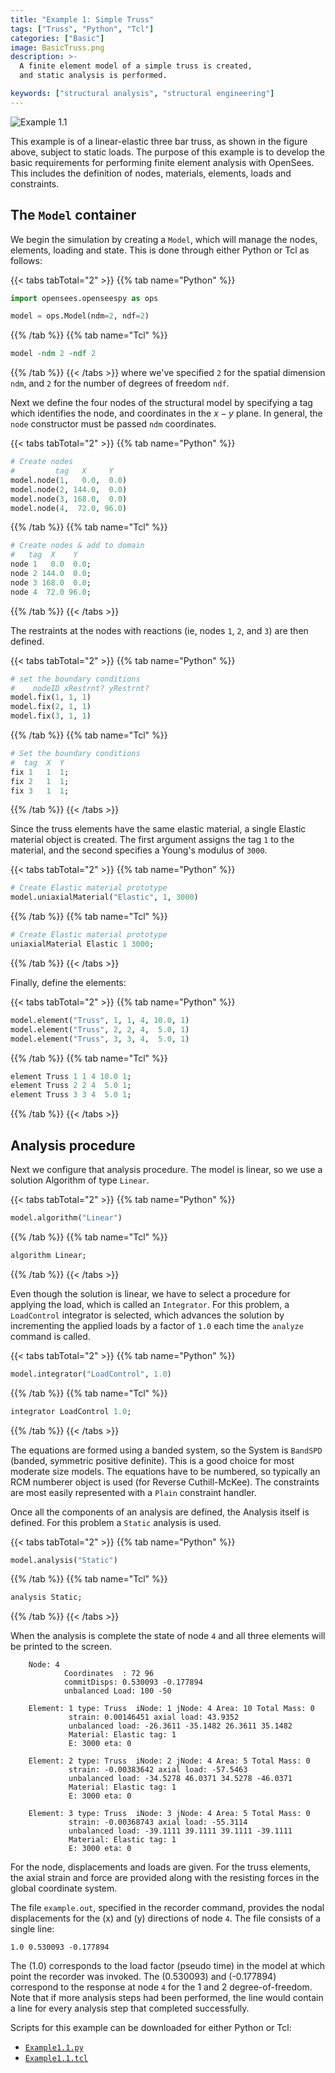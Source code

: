```yaml
---
title: "Example 1: Simple Truss"
tags: ["Truss", "Python", "Tcl"]
categories: ["Basic"]
image: BasicTruss.png
description: >-
  A finite element model of a simple truss is created,
  and static analysis is performed.

keywords: ["structural analysis", "structural engineering"]
---
```



![Example 1.1](Example1.svg)

This example is of a linear-elastic three bar truss, as shown in
the figure above, subject to static loads. The purpose of this
example is to develop the basic requirements for performing
finite element analysis with OpenSees.
This includes the definition of nodes,
materials, elements, loads and constraints. 


## The `Model` container

We begin the simulation by creating a `Model`, which will manage
the nodes, elements, loading and state. This is done through
either Python or Tcl as follows:

{{< tabs tabTotal="2" >}}
{{% tab name="Python" %}}
```python
import opensees.openseespy as ops

model = ops.Model(ndm=2, ndf=2)
```
{{% /tab %}}
{{% tab name="Tcl" %}}
```tcl
model -ndm 2 -ndf 2
```
{{% /tab %}}
{{< /tabs >}}
where we've specified `2` for the spatial dimension `ndm`, and
`2` for the number of degrees of freedom `ndf`.

Next we define the four nodes of the structural model by specifying
a tag which identifies the node, and coordinates in the $x-y$ plane.
In general, the `node` constructor must be passed `ndm` coordinates.

{{< tabs tabTotal="2" >}}
{{% tab name="Python" %}}
```python
# Create nodes
#         tag   X     Y
model.node(1,   0.0,  0.0)
model.node(2, 144.0,  0.0)
model.node(3, 168.0,  0.0)
model.node(4,  72.0, 96.0)
```
{{% /tab %}}
{{% tab name="Tcl" %}}
```tcl
# Create nodes & add to domain
#   tag  X    Y
node 1   0.0  0.0;
node 2 144.0  0.0;
node 3 168.0  0.0;
node 4  72.0 96.0;
```
{{% /tab %}}
{{< /tabs >}}

The restraints at the nodes with reactions (ie, nodes `1`, `2`, and `3`)
are then defined.

{{< tabs tabTotal="2" >}}
{{% tab name="Python" %}}
```python
# set the boundary conditions
#    nodeID xRestrnt? yRestrnt?
model.fix(1, 1, 1)
model.fix(2, 1, 1)
model.fix(3, 1, 1)
```
{{% /tab %}}
{{% tab name="Tcl" %}}
```tcl
# Set the boundary conditions
#  tag  X  Y
fix 1   1  1;
fix 2   1  1;
fix 3   1  1;
```
{{% /tab %}}
{{< /tabs >}}


Since the truss elements have the same elastic material,
a single Elastic material object is created. The first
argument assigns the tag `1` to the material, and the
second specifies a Young's modulus of `3000`.

{{< tabs tabTotal="2" >}}
{{% tab name="Python" %}}
```python
# Create Elastic material prototype
model.uniaxialMaterial("Elastic", 1, 3000)
```
{{% /tab %}}
{{% tab name="Tcl" %}}
```tcl
# Create Elastic material prototype
uniaxialMaterial Elastic 1 3000;
```
{{% /tab %}}
{{< /tabs >}}

Finally, define the elements:

{{< tabs tabTotal="2" >}}
{{% tab name="Python" %}}
```python
model.element("Truss", 1, 1, 4, 10.0, 1)
model.element("Truss", 2, 2, 4,  5.0, 1)
model.element("Truss", 3, 3, 4,  5.0, 1)
```
{{% /tab %}}
{{% tab name="Tcl" %}}
```tcl
element Truss 1 1 4 10.0 1;
element Truss 2 2 4  5.0 1;
element Truss 3 3 4  5.0 1;
```
{{% /tab %}}
{{< /tabs >}}

## Analysis procedure

Next we configure that analysis procedure.
The model is linear, so we use a solution Algorithm of type `Linear`. 

{{< tabs tabTotal="2" >}}
{{% tab name="Python" %}}
```python
model.algorithm("Linear")
```
{{% /tab %}}
{{% tab name="Tcl" %}}
```tcl
algorithm Linear;
```
{{% /tab %}}
{{< /tabs >}}


Even though the solution is linear, we have to select a procedure for
applying the load, which is called an `Integrator`. 
For this problem, a `LoadControl` integrator is selected, which
advances the solution by incrementing the applied loads by a
factor of `1.0` each time the `analyze` command is called.

{{< tabs tabTotal="2" >}}
{{% tab name="Python" %}}
```python
model.integrator("LoadControl", 1.0)
```
{{% /tab %}}
{{% tab name="Tcl" %}}
```tcl
integrator LoadControl 1.0;
```
{{% /tab %}}
{{< /tabs >}}

The equations are formed
using a banded system, so the System is `BandSPD` (banded, symmetric
positive definite). This is a good choice for most moderate size models.
The equations have to be numbered, so typically an RCM numberer object
is used (for Reverse Cuthill-McKee). 
The constraints are most easily represented with a `Plain` constraint handler.

Once all the components of an analysis are defined, the Analysis 
itself is defined. For this problem a `Static` analysis is used.

{{< tabs tabTotal="2" >}}
{{% tab name="Python" %}}
```python
model.analysis("Static")
```
{{% /tab %}}
{{% tab name="Tcl" %}}
```tcl
analysis Static;
```
{{% /tab %}}
{{< /tabs >}}

When the analysis is complete the state of node `4` and all three elements
will be printed to the screen.

```
    Node: 4
            Coordinates  : 72 96 
            commitDisps: 0.530093 -0.177894 
            unbalanced Load: 100 -50 

    Element: 1 type: Truss  iNode: 1 jNode: 4 Area: 10 Total Mass: 0 
             strain: 0.00146451 axial load: 43.9352 
             unbalanced load: -26.3611 -35.1482 26.3611 35.1482 
             Material: Elastic tag: 1
             E: 3000 eta: 0

    Element: 2 type: Truss  iNode: 2 jNode: 4 Area: 5 Total Mass: 0 
             strain: -0.00383642 axial load: -57.5463 
             unbalanced load: -34.5278 46.0371 34.5278 -46.0371 
             Material: Elastic tag: 1
             E: 3000 eta: 0

    Element: 3 type: Truss  iNode: 3 jNode: 4 Area: 5 Total Mass: 0 
             strain: -0.00368743 axial load: -55.3114 
             unbalanced load: -39.1111 39.1111 39.1111 -39.1111 
             Material: Elastic tag: 1
             E: 3000 eta: 0
```

For the node, displacements and loads are given. For the truss elements,
the axial strain and force are provided along with the resisting forces
in the global coordinate system.

The file `example.out`, specified in the recorder command, provides
the nodal displacements for the \(x\) and \(y\) directions of node `4`. The file
consists of a single line:

    1.0 0.530093 -0.177894 

The \(1.0\) corresponds to the load factor (pseudo time) in the model at
which point the recorder was invoked. The \(0.530093\) and \(-0.177894\)
correspond to the response at node `4` for the 1 and 2
degree-of-freedom. Note that if more analysis steps had been performed,
the line would contain a line for every analysis step that completed
successfully.

Scripts for this example can be downloaded for either
Python or Tcl:

- [`Example1.1.py`](./Example1.1.py)
- [`Example1.1.tcl`](./Example1.1.tcl)

